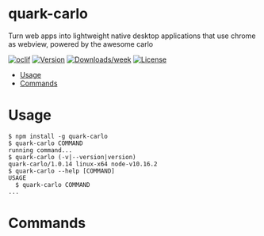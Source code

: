quark-carlo
===========

Turn web apps into lightweight native desktop applications that use chrome as webview, powered by the awesome carlo

[![oclif](https://img.shields.io/badge/cli-oclif-brightgreen.svg)](https://oclif.io)
[![Version](https://img.shields.io/npm/v/quark-carlo.svg)](https://npmjs.org/package/quark-carlo)
[![Downloads/week](https://img.shields.io/npm/dw/quark-carlo.svg)](https://npmjs.org/package/quark-carlo)
[![License](https://img.shields.io/npm/l/quark-carlo.svg)](https://github.com/SiDevesh/quark-carlo/blob/master/package.json)

<!-- toc -->
* [Usage](#usage)
* [Commands](#commands)
<!-- tocstop -->
# Usage
<!-- usage -->
```sh-session
$ npm install -g quark-carlo
$ quark-carlo COMMAND
running command...
$ quark-carlo (-v|--version|version)
quark-carlo/1.0.14 linux-x64 node-v10.16.2
$ quark-carlo --help [COMMAND]
USAGE
  $ quark-carlo COMMAND
...
```
<!-- usagestop -->
# Commands
<!-- commands -->

<!-- commandsstop -->
